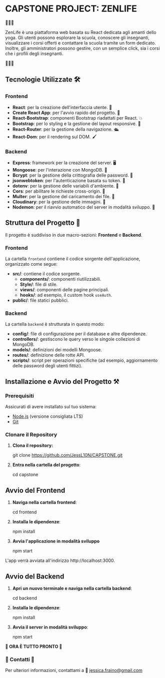 # CAPSTONE PROJECT: ZENLIFE 

🧘🧘🧘

ZenLife è una piattaforma web basata su React dedicata agli amanti dello yoga. Gli utenti possono esplorare la scuola, conoscere gli insegnanti, visualizzare i corsi offerti e contattare la scuola tramite un form dedicato.
Inoltre, gli amministratori possono gestire, con un semplice click, sia i corsi che i profili degli insegnanti.

🧘🧘🧘

## Tecnologie Utilizzate 🛠 

### Frontend

- **React**: per la creazione dell'interfaccia utente. 📃 
- **Create React App**: per l'avvio rapido del progetto. 🚀 
- **React-Bootstrap**: componenti Bootstrap riadattati per React. 💥 
- **Bootstrap**: per lo styling e la gestione del layout responsive. 💓 
- **React-Router**: per la gestione della navigazione. 🛳 
- **React-Dom**: per il rendering sul DOM. 🖌 

### Backend

- **Express**: framework per la creazione del server. 🖥 
- **Mongoose**: per l'interazione con MongoDB. 📣 
- **Bcrypt**: per la gestione della crittografia delle password. 🤫 
- **jsonwebtoken**: per l'autenticazione basata su token. 🧐 
- **dotenv**: per la gestione delle variabili d'ambiente. 🦄 
- **Cors**: per abilitare le richieste cross-origin. 🌵 
- **Multer**: per la gestione del caricamento dei file. 🛫 
- **Cloudinary**: per la gestione delle immagini. 📸 
- **Nodemon**: per il riavvio automatico del server in modalità sviluppo. 🥏 

## Struttura del Progetto 🧩 

Il progetto è suddiviso in due macro-sezioni: **Frontend** e **Backend**.

### Frontend

La cartella `frontend` contiene il codice sorgente dell'applicazione, organizzato come segue:

- **src/**: contiene il codice sorgente.
  - **components/**: componenti riutilizzabili.
  - **Style/**: file di stile.
  - **views/**: componenti delle pagine principali.
  - **hooks/**: ad esempio, il custom hook `useAuth`.
- **public/**: file statici pubblici.

### Backend

La cartella `backend` è strutturata in questo modo:

- **config/**: file di configurazione per il database e altre dipendenze.
- **controllers/**: gestiscono le query verso le singole collezioni di MongoDB.
- **models/**: definizioni dei modelli Mongoose.
- **routes/**: definizione delle rotte API.
- **scripts/**: script per operazioni specifiche (ad esempio, aggiornamento delle password degli utenti fittizi).

## Installazione e Avvio del Progetto ⚒ 

### Prerequisiti

Assicurati di avere installato sul tuo sistema:

- [Node.js](https://nodejs.org/) (versione consigliata LTS)
- [Git](https://git-scm.com/)

### Clonare il Repository

1. **Clona il repository:**

   git clone https://github.com/JessL10N/CAPSTONE.git

2. **Entra nella cartella del progetto**:

   cd capstone

## Avvio del Frontend

1. **Naviga nella cartella frontend**:

   cd frontend

2. **Installa le dipendenze**:

   npm install

3. **Avvia l'applicazione in modalità sviluppo**

   npm start

L'app verrà avviata all'indirizzo http://localhost:3000.

## Avvio del Backend

1. **Apri un nuovo terminale e naviga nella cartella backend**:

   cd backend

2. **Installa le dipendenze**:

   npm install

3. **Avvia il server in modalità sviluppo**:

   npm start

**🥇 ORA È TUTTO PRONTO 🥇**

### 📧 Contatti 📧 

Per ulteriori informazioni, contattami a 📧 jessica.fraino@gmail.com
